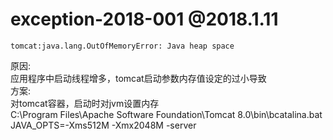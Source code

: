 # exception-2018-001 @2018.1.11
    tomcat:java.lang.OutOfMemoryError: Java heap space
原因:<br>
应用程序中启动线程增多，tomcat启动参数内存值设定的过小导致<br>
方案:<br>
对tomcat容器，启动时对jvm设置内存<br>
C:\Program Files\Apache Software Foundation\Tomcat 8.0\bin\bcatalina.bat<br>
JAVA_OPTS=-Xms512M -Xmx2048M -server<br>
